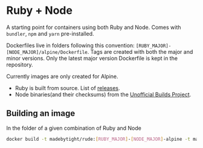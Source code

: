 # Ruby + Node

A starting point for containers using both Ruby and Node. Comes with `bundler`, `npm` and `yarn` pre-installed.

Dockerfiles live in folders following this convention: `[RUBY_MAJOR]-[NODE_MAJOR]/alpine/Dockerfile`. Tags are created with both the major and minor versions. Only the latest major version Dockerfile is kept in the repository.

Currently images are only created for Alpine.

* Ruby is built from source. List of [releases](https://www.ruby-lang.org/en/downloads/releases/).
* Node binaries(and their checksums) from the [Unofficial Builds Project](https://unofficial-builds.nodejs.org/download/release/).

## Building an image

In the folder of a given combination of Ruby and Node

```sh
docker build -t madebytight/rude:[RUBY_MAJOR]-[NODE_MAJOR]-alpine -t madebytight/rude:[RUBY_MINOR]-[NODE_MINOR]-alpine .
```
